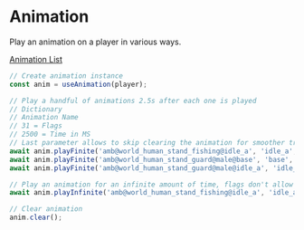 # Animation

Play an animation on a player in various ways.

[Animation List](https://alexguirre.github.io/animations-list/)

```ts
// Create animation instance
const anim = useAnimation(player);

// Play a handful of animations 2.5s after each one is played
// Dictionary
// Animation Name
// 31 = Flags
// 2500 = Time in MS
// Last parameter allows to skip clearing the animation for smoother transitions
await anim.playFinite('amb@world_human_stand_fishing@idle_a', 'idle_a', 31, 2500, true);
await anim.playFinite('amb@world_human_stand_guard@male@base', 'base', 31, 2500, true);
await anim.playFinite('amb@world_human_stand_guard@male@idle_a', 'idle_a', 31, 2500);

// Play an animation for an infinite amount of time, flags don't allow cancelling
await anim.playInfinite('amb@world_human_stand_fishing@idle_a', 'idle_a', 31, 2500);

// Clear animation
anim.clear();
```
